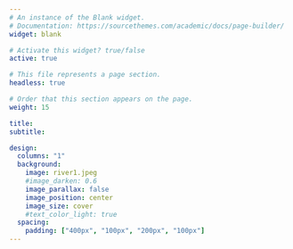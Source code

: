 ```yaml
---
# An instance of the Blank widget.
# Documentation: https://sourcethemes.com/academic/docs/page-builder/
widget: blank

# Activate this widget? true/false
active: true

# This file represents a page section.
headless: true

# Order that this section appears on the page.
weight: 15

title: 
subtitle:

design:
  columns: "1"
  background:
    image: river1.jpeg
    #image_darken: 0.6
    image_parallax: false
    image_position: center
    image_size: cover
    #text_color_light: true
  spacing:
    padding: ["400px", "100px", "200px", "100px"]
---
```

